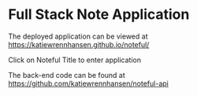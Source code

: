 # Full Stack Note Application

The deployed application can be viewed at https://katiewrennhansen.github.io/noteful/

Click on Noteful Title to enter application

The back-end code can be found at https://github.com/katiewrennhansen/noteful-api